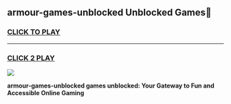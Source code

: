 
## armour-games-unblocked Unblocked Games👋
<h3>
<a href="https://news.freeplayer.one?title=armour-games-unblocked&ref=16F">CLICK TO PLAY</a></h3>
<hr>

<h3>
<a href="https://news.freeplayer.one?title=armour-games-unblocked&ref=16F">CLICK 2 PLAY</a>
  
</h3>

<a href="https://news.freeplayer.one?title=armour-games-unblocked&ref=16F/"><img src="https://clearcache.store/games.png"></a>


**armour-games-unblocked games unblocked: Your Gateway to Fun and Accessible Online Gaming**
